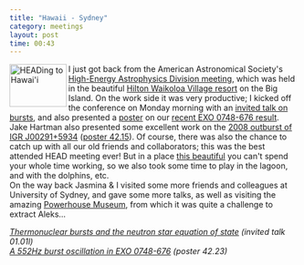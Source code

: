 ```yaml
---
title: "Hawaii - Sydney"
category: meetings
layout: post
time: 00:43
---
```

<!-- header generated from blosxom format post; make_header.pl 23.1.2022 -->
<p>
  <!-- Tuesday, March 16, 2010 10:43 AM-->
      <a href="http://www.flickr.com/photos/outsider1/4419750408/" title="HEADing to Hawai'i by outsider, on Flickr">
<img src="http://farm5.static.flickr.com/4039/4419750408_684414691a_t.jpg" width="100" height="75" alt="HEADing to Hawai'i" align="left" /></a>I just got
back from the American Astronomical Society's
<a href="https://www.confcon.com/head_2010">High-Energy Astrophysics Division
meeting</a>, which was held in the beautiful
<a href="http://www.hiltonwaikoloavillage.com">Hilton Waikoloa Village resort</a>
on the Big Island. On the work side it was very productive; I kicked off the
conference on Monday morning with an
<a href="http://www.abstractsonline.com/Plan/ViewAbstract.aspx?sKey=ce3c4985-a901-4bea-9d2a-e77285bb1cb3&cKey=0f8f1804-37b6-437a-884a-3bdba2ef3967&mKey=%7bA0E71931-7E83-4FC6-A67F-2037FB52A18F%7d">invited
talk on bursts</a>, and also presented a
<a href="http://www.abstractsonline.com/Plan/ViewAbstract.aspx?sKey=70d1ed7b-a5c0-4bb0-91cb-2d82c31e7075&cKey=5a9b17b4-db7c-480b-93b8-c1ce60bdb057&mKey=%7bA0E71931-7E83-4FC6-A67F-2037FB52A18F%7d">poster</a>
on our
<a href="http://users.monash.edu.au/~dgallow/2009/10/its-deja-vu-all-over-again.html">recent
EXO&nbsp;0748-676 result</a>. Jake Hartman also presented some excellent work
on the
<a href="http://users.monash.edu.au/~dgallow/2008/10/plethora-of-pulsars.html">2008 outburst of IGR&nbsp;J00291+5934</a>
(<a href="http://www.abstractsonline.com/Plan/ViewAbstract.aspx?sKey=70d1ed7b-a5c0-4bb0-91cb-2d82c31e7075&cKey=3b9a4b3b-18e6-42e1-94fd-cbff61091a73&mKey=%7bA0E71931-7E83-4FC6-A67F-2037FB52A18F%7d">poster
42.15</a>). Of course, there was also the chance to catch up with all our old
friends and collaborators; this was the best attended HEAD meeting ever! But in
a place
<a href="http://www.flickr.com/photos/outsider1/4419750536/in/photostream">this
beautiful</a> you can't spend your whole time working, so we also took some
time to play in the lagoon, and with the dolphins, etc.<br clear="left"> On the
way back Jasmina & I visited some more friends and colleagues at University of
Sydney, and gave some more talks, as well as visiting the amazing
<a href="http://www.powerhousemuseum.com">Powerhouse Museum</a>, from which it was
quite a challenge to extract Aleks...<p>
<em><a href="http://users.monash.edu.au/~dgallow/docs/HEAD 2010 01.01l.pdf">Thermonuclear bursts and the neutron star equation of state</a> (invited talk 01.01l)<br>
<a href="http://users.monash.edu.au/~dgallow/docs/HEAD 2010 poster.pdf">A 552Hz burst oscillation in EXO 0748-676</a> (poster 42.23)</em>
